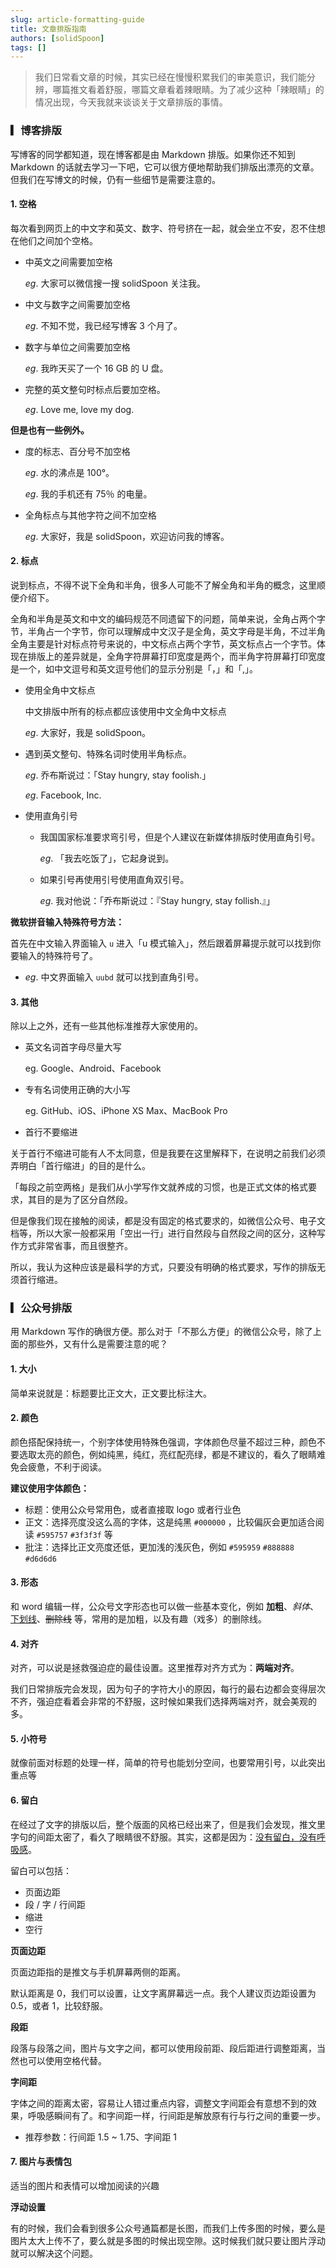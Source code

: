 ```yaml
---
slug: article-formatting-guide
title: 文章排版指南
authors: [solidSpoon]
tags: []
---
```


> 我们日常看文章的时候，其实已经在慢慢积累我们的审美意识，我们能分辨，哪篇推文看着舒服，哪篇文章看着辣眼睛。为了减少这种「辣眼睛」的情况出现，今天我就来谈谈关于文章排版的事情。



### ▎博客排版

写博客的同学都知道，现在博客都是由 Markdown 排版。如果你还不知到 Markdown 的话就去学习一下吧，它可以很方便地帮助我们排版出漂亮的文章。但我们在写博文的时候，仍有一些细节是需要注意的。

#### 1. 空格

每次看到网页上的中文字和英文、数字、符号挤在一起，就会坐立不安，忍不住想在他们之间加个空格。

- 中英文之间需要加空格

  *eg*. 大家可以微信搜一搜 solidSpoon 关注我。

- 中文与数字之间需要加空格

  *eg*. 不知不觉，我已经写博客 3 个月了。

- 数字与单位之间需要加空格

  *eg*. 我昨天买了一个 16 GB 的 U 盘。

- 完整的英文整句时标点后要加空格。

  *eg*. Love me, love my dog.

**但是也有一些例外。**

- 度的标志、百分号不加空格

  *eg*. 水的沸点是 100°。

  *eg*. 我的手机还有 75％ 的电量。

- 全角标点与其他字符之间不加空格

  *eg*. 大家好，我是 solidSpoon，欢迎访问我的博客。

#### 2. 标点

说到标点，不得不说下全角和半角，很多人可能不了解全角和半角的概念，这里顺便介绍下。

全角和半角是英文和中文的编码规范不同遗留下的问题，简单来说，全角占两个字节，半角占一个字节，你可以理解成中文汉子是全角，英文字母是半角，不过半角全角主要是针对标点符号来说的，中文标点占两个字节，英文标点占一个字节。体现在排版上的差异就是，全角字符屏幕打印宽度是两个，而半角字符屏幕打印宽度是一个，如中文逗号和英文逗号他们的显示分别是「，」和「,」。

- 使用全角中文标点

  中文排版中所有的标点都应该使用中文全角中文标点

  *eg*. 大家好，我是 solidSpoon。

- 遇到英文整句、特殊名词时使用半角标点。

  *eg*. 乔布斯说过：「Stay hungry, stay foolish.」

  *eg*. Facebook, Inc.

- 使用直角引号

    - 我国国家标准要求弯引号，但是个人建议在新媒体排版时使用直角引号。

      *eg*. 「我去吃饭了」，它起身说到。

    - 如果引号再使用引号使用直角双引号。

      *eg*. 我对他说：「乔布斯说过：『Stay hungry, stay follish.』」

**微软拼音输入特殊符号方法：**

首先在中文输入界面输入 `u` 进入「u 模式输入」，然后跟着屏幕提示就可以找到你要输入的特殊符号了。

- *eg*. 中文界面输入 `uubd` 就可以找到直角引号。

#### 3. 其他

除以上之外，还有一些其他标准推荐大家使用的。

- 英文名词首字母尽量大写

  eg. Google、Android、Facebook

- 专有名词使用正确的大小写

  eg. GitHub、iOS、iPhone XS Max、MacBook Pro

- 首行不要缩进

关于首行不缩进可能有人不太同意，但是我要在这里解释下，在说明之前我们必须弄明白「首行缩进」的目的是什么。

「每段之前空两格」是我们从小学写作文就养成的习惯，也是正式文体的格式要求，其目的是为了区分自然段。

但是像我们现在接触的阅读，都是没有固定的格式要求的，如微信公众号、电子文档等，所以大家一般都采用「空出一行」进行自然段与自然段之间的区分，这种写作方式非常省事，而且很整齐。

所以，我认为这种应该是最科学的方式，只要没有明确的格式要求，写作的排版无须首行缩进。

### ▎公众号排版

用 Markdown 写作的确很方便。那么对于「不那么方便」的微信公众号，除了上面的那些外，又有什么是需要注意的呢？

#### 1. 大小

简单来说就是：标题要比正文大，正文要比标注大。


#### 2. 颜色

颜色搭配保持统一，个别字体使用特殊色强调，字体颜色尽量不超过三种，颜色不要选取太亮的颜色，例如纯黑，纯红，亮红配亮绿，都是不建议的，看久了眼睛难免会疲惫，不利于阅读。

**建议使用字体颜色：**

- 标题：使用公众号常用色，或者直接取 logo 或者行业色
- 正文：选择亮度没这么高的字体，这是纯黑 `#000000` ，比较偏灰会更加适合阅读 `#595757` `#3f3f3f` 等
- 批注：选择比正文亮度还低，更加浅的浅灰色，例如 `#595959` `#888888` `#d6d6d6`

#### 3. 形态

和 word 编辑一样，公众号文字形态也可以做一些基本变化，例如 **加粗**、*斜体*、<u>下划线</u>、~~删除线~~ 等，常用的是加粗，以及有趣（戏多）的删除线。



#### 4. 对齐

对齐，可以说是拯救强迫症的最佳设置。这里推荐对齐方式为：**两端对齐**。

我们日常排版完会发现，因为句子的字符大小的原因，每行的最右边都会变得层次不齐，强迫症看着会非常的不舒服，这时候如果我们选择两端对齐，就会美观的多。

#### 5. 小符号

就像前面对标题的处理一样，简单的符号也能划分空间，也要常用引号，以此突出重点等

#### 6. 留白
在经过了文字的排版以后，整个版面的风格已经出来了，但是我们会发现，推文里字句的间距太密了，看久了眼睛很不舒服。其实，这都是因为：<u>没有留白，没有呼吸感</u>。



留白可以包括：
- 页面边距
- 段 / 字 / 行间距
- 缩进
- 空行

**页面边距**

页面边距指的是推文与手机屏幕两侧的距离。

默认距离是 0，我们可以设置，让文字离屏幕远一点。我个人建议页边距设置为 0.5，或者 1，比较舒服。

**段距**

段落与段落之间，图片与文字之间，都可以使用段前距、段后距进行调整距离，当然也可以使用空格代替。

**字间距**

字体之间的距离太密，容易让人错过重点内容，调整文字间距会有意想不到的效果，呼吸感瞬间有了。和字间距一样，行间距是解放原有行与行之间的重要一步。

- 推荐参数：行间距 1.5 ~ 1.75、字间距 1

#### 7. 图片与表情包
适当的图片和表情可以增加阅读的兴趣

**浮动设置**

有的时候，我们会看到很多公众号通篇都是长图，而我们上传多图的时候，要么是图片太大上传不了，要么就是多图的时候出现空隙。这时候我们就只要让图片浮动就可以解决这个问题。